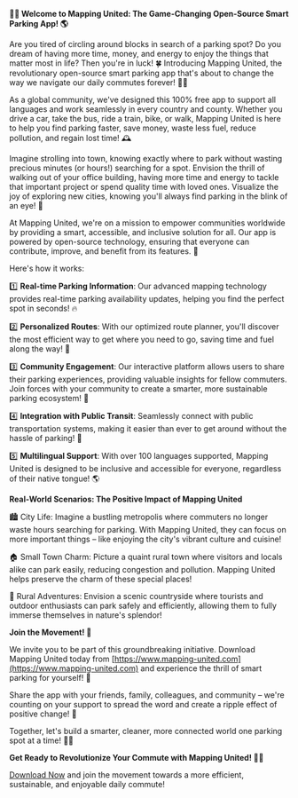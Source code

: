 **🚗💡 Welcome to Mapping United: The Game-Changing Open-Source Smart Parking App! 🌎**

Are you tired of circling around blocks in search of a parking spot? Do you dream of having more time, money, and energy to enjoy the things that matter most in life? Then you're in luck! 🍀 Introducing Mapping United, the revolutionary open-source smart parking app that's about to change the way we navigate our daily commutes forever! 🚗💥

As a global community, we've designed this 100% free app to support all languages and work seamlessly in every country and county. Whether you drive a car, take the bus, ride a train, bike, or walk, Mapping United is here to help you find parking faster, save money, waste less fuel, reduce pollution, and regain lost time! 🕰️

Imagine strolling into town, knowing exactly where to park without wasting precious minutes (or hours!) searching for a spot. Envision the thrill of walking out of your office building, having more time and energy to tackle that important project or spend quality time with loved ones. Visualize the joy of exploring new cities, knowing you'll always find parking in the blink of an eye! 🌆

At Mapping United, we're on a mission to empower communities worldwide by providing a smart, accessible, and inclusive solution for all. Our app is powered by open-source technology, ensuring that everyone can contribute, improve, and benefit from its features. 🤝

Here's how it works:

1️⃣ **Real-time Parking Information**: Our advanced mapping technology provides real-time parking availability updates, helping you find the perfect spot in seconds! 🔥

2️⃣ **Personalized Routes**: With our optimized route planner, you'll discover the most efficient way to get where you need to go, saving time and fuel along the way! 🚗

3️⃣ **Community Engagement**: Our interactive platform allows users to share their parking experiences, providing valuable insights for fellow commuters. Join forces with your community to create a smarter, more sustainable parking ecosystem! 👥

4️⃣ **Integration with Public Transit**: Seamlessly connect with public transportation systems, making it easier than ever to get around without the hassle of parking! 🚌

5️⃣ **Multilingual Support**: With over 100 languages supported, Mapping United is designed to be inclusive and accessible for everyone, regardless of their native tongue! 🌎

**Real-World Scenarios: The Positive Impact of Mapping United**

🏙️ City Life: Imagine a bustling metropolis where commuters no longer waste hours searching for parking. With Mapping United, they can focus on more important things – like enjoying the city's vibrant culture and cuisine!

🏠 Small Town Charm: Picture a quaint rural town where visitors and locals alike can park easily, reducing congestion and pollution. Mapping United helps preserve the charm of these special places!

🌆 Rural Adventures: Envision a scenic countryside where tourists and outdoor enthusiasts can park safely and efficiently, allowing them to fully immerse themselves in nature's splendor!

**Join the Movement! 🚀**

We invite you to be part of this groundbreaking initiative. Download Mapping United today from [https://www.mapping-united.com](https://www.mapping-united.com) and experience the thrill of smart parking for yourself! 🎉

Share the app with your friends, family, colleagues, and community – we're counting on your support to spread the word and create a ripple effect of positive change! 🌊

Together, let's build a smarter, cleaner, more connected world one parking spot at a time! 💪🌟

**Get Ready to Revolutionize Your Commute with Mapping United! 🚗💥**

[Download Now](https://www.mapping-united.com) and join the movement towards a more efficient, sustainable, and enjoyable daily commute!